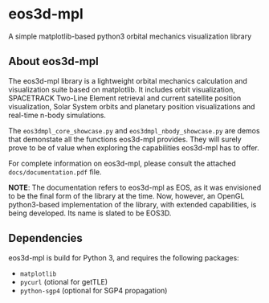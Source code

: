 # eos3d-mpl
A simple matplotlib-based python3 orbital mechanics visualization library

## About eos3d-mpl
The eos3d-mpl library is a lightweight orbital mechanics calculation and visualization suite based on matplotlib.
It includes orbit visualization, SPACETRACK Two-Line Element retrieval and current satellite position visualization,
Solar System orbits and planetary position visualizations and real-time n-body simulations.

The ``eos3dmpl_core_showcase.py`` and ``eos3dmpl_nbody_showcase.py`` are demos that demonstate all the functions eos3d-mpl provides.
They will surely prove to be of value when exploring the capabilities eos3d-mpl has to offer.

For complete information on eos3d-mpl, please consult the attached ``docs/documentation.pdf`` file.

**NOTE**: The documentation refers to eos3d-mpl as EOS, as it was envisioned to be the final form of the library at the time. Now, however, an OpenGL python3-based implementation of the library, with extended capabilities, is being developed. Its name is slated to be EOS3D.

## Dependencies
eos3d-mpl is build for Python 3, and requires the following packages:

+ ``matplotlib``
+ ``pycurl`` (otional for getTLE)
+ ``python-sgp4`` (optional for SGP4 propagation)
